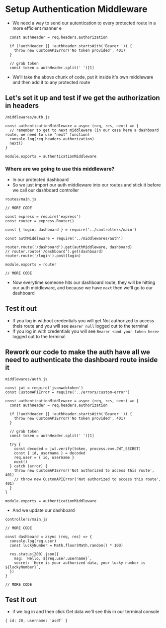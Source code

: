 # Setup Authentication Middleware
* We need a way to send our autentication to every protected route in a more efficient manner
e

```
  const authHeader = req.headers.authorization

  if (!authHeader || !authHeader.startsWith('Bearer ')) {
    throw new CustomAPIError('No token provided', 401)
  }

  // grab token
  const token = authHeader.split(' ')[1]
```

* We'll take the above chunk of code, put it inside it's own middleware and then add it to any protected route

## Let's set it up and test if we get the authorization in headers
`/middlewares/auth.js`

```
const authenticationMiddleware = async (req, res, next) => {
  // remember to get to next middleware (in our case here a dashboard route, we need to use "next" function)
  console.log(req.headers.authorization)
  next()
}

module.exports = authenticationMiddleware
```

### Where are we going to use this middleware?
* In our protected dashboard
* So we just import our auth middleware into our routes and stick it before we call our dashboard controller

`routes/main.js`

```
// MORE CODE

const express = require('express')
const router = express.Router()

const { login, dashboard } = require('../controllers/main')

const authMiddleware = require('../middlewares/auth')

router.route('/dashboard').get(authMiddleware, dashboard)
// router.route('/dashboard').get(dashboard)
router.route('/login').post(login)

module.exports = router

// MORE CODE
```

* Now everytime someone hits our dashboard route, they will be hitting our auth middleware, and because we have `next` then we'll go to our dashboard

## Test it out
* If you log in without credentials you will get Not authorized to access theis route and you will see `Bearer null` logged out to the terminal
* If you log in with credentials you will see `Bearer <and your token here>` logged out to the terminal


## Rework our code to make the auth have all we need to authenticate the dashboard route inside it

`middlewares/auth.js`

```
const jwt = require('jsonwebtoken')
const CustomAPIError = require('../errors/custom-error')

const authenticationMiddleware = async (req, res, next) => {
  const authHeader = req.headers.authorization

  if (!authHeader || !authHeader.startsWith('Bearer ')) {
    throw new CustomAPIError('No token provided', 401)
  }

  // grab token
  const token = authHeader.split(' ')[1]

  try {
    const decoded = jwt.verify(token, process.env.JWT_SECRET)
    const { id, username } = decoded
    req.user = { id, username }
    next()
  } catch (error) {
    throw new CustomAPIError('Not authorized to access this route', 401)
    // throw new CustomAPIError('Not authorized to access this route', 401)
  }
}

module.exports = authenticationMiddleware
```

* And we update our dashboard

`controllers/main.js`

```
// MORE CODE

const dashboard = async (req, res) => {
  console.log(req.user)
  const luckyNumber = Math.floor(Math.random() * 100)

  res.status(200).json({
    msg: `Hello, ${req.user.username}`,
    secret: `Here is your authorized data, your lucky number is ${luckyNumber}`,
  })
}

// MORE CODE
```

## Test it out
* if we log in and then click Get data we'll see this in our terminal console

```
{ id: 20, username: 'asdf' }
```



